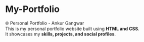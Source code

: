 # My-Portfolio
 🌐 Personal Portfolio - Ankur Gangwar
 <br>
This is my personal portfolio website built using **HTML and CSS**.
<br>
It showcases my **skills, projects, and social profiles**.
